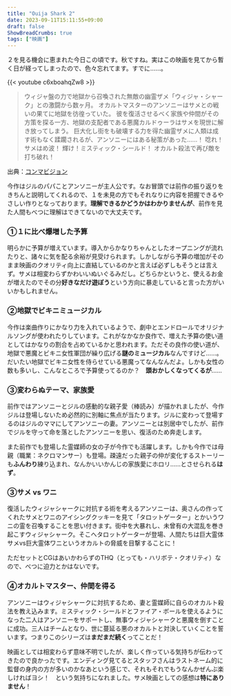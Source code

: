 ```yaml
---
title: "Ouija Shark 2"
date: 2023-09-11T15:11:55+09:00
draft: false
ShowBreadCrumbs: true
tags: ["映画"]
---
```


２を見る機会に恵まれた今日この頃です。秋ですね。実はこの映画を見てから暫く日が経ってしまったので、色々忘れてます。すでに……。

{{< youtube c6xboahqZw8 >}}

>ウィジャ盤の力で地獄から召喚された無敵の幽霊ザメ「ウィジャ・シャーク」との激闘から数ヶ月。
オカルトマスターのアンソニーはサメとの戦いの果てに地獄を彷徨っていた。
彼を復活させるべく家族や仲間がその方策を探る一方、地獄の支配者である悪魔カルドゥーラはサメを現世に解き放ってしまう。
巨大化し街をも破壊する力を得た幽霊ザメに人類は成す術もなく蹂躙されるが、アンソニーにはある秘策があった……！
唸れ！サメはめ波！
輝け！ミスティック・シールド！
オカルト殺法で再び敵を打ち破れ！

出典：[コンマビジョン](https://landshark.crayonsite.com/p/47/)

今作はジルのパパことアンソニーが主人公です。なお冒頭では前作の振り返りをきちんと説明してくれるので、１を未見の方でもそれなりに内容を把握できるやさしい作りとなっております。**理解できるかどうかはわかりませんが**、前作を見た人間もべつに理解はできてないので大丈夫です。

### ①１に比べ爆増した予算

明らかに予算が増えています。導入からかなりちゃんとしたオープニングが流れたりと、諸々に気を配る余裕が見受けられます。しかしながら予算の増加がそのまま映画のクオリティ向上に直結しているのかと言えば必ずしもそうとは言えず。サメは相変わらずかわいいぬいぐるみだし。どちらかというと、使えるお金が増えたのでその分**好きなだけ遊ぼう**という方向に暴走していると言った方がいいかもしれません。

### ②地獄でビキニミュージカル

今作は楽曲作りにかなり力を入れているようで、劇中とエンドロールでオリジナルソングが使われたりしています。これがなかなか良作で、増えた予算の使い道としてはかなりの割合を占めているかと思われます。ただその良作の使い道が、地獄で悪魔とビキニ女性軍団が繰り広げる**謎のミュージカル**なんですけど……。だいたい地獄でビキニ女性を侍らせている悪魔ってなんなんだよ。しかも女性の数も多いし、こんなところで予算使ってるのか？　**頭おかしくなってくるが**……

### ③変わらぬテーマ、家族愛

前作ではアンソニーとジルの感動的な親子愛（棒読み）が描かれましたが、今作ジルは登場しないため必然的に別軸に焦点が当たります。ジルに変わって登場するのはジルのママにしてアンソニーの妻。アンソニーとは別居中でしたが、前作でジルを守って命を落としたアンソニーを思い、復活のため奔走します。

また前作でも登場した霊媒師の女の子が今作でも活躍します。しかも今作では母親（職業：ネクロマンサー）も登場。疎遠だった親子の仲が変化するストーリーも**ふんわり**練り込まれ、なんかいいかんじの家族愛にホロリ……とさせられる**はず**。

### ③サメ vs ワニ

復活したウィジャシャークに対抗する術を考えるアンソニーは、奥さんの作ってくれたサメとワニのアイシングクッキーを見て「タロットゲーター」とかいうワニの霊を召喚することを思い付きます。街中を大暴れし、未曾有の大混乱を巻き起こすウィジャシャーク。そこへタロットゲーターが登場、人間たちは巨大霊体サメvs巨大霊体ワニというオカルトの脅威を目撃することに！

ただセットとCGはあいかわらずのTHQ（とっても・ハリボテ・クオリティ）なので、べつに迫力とかはないです。

### ④オカルトマスター、仲間を得る

アンソニーはウィジャシャークに対抗するため、妻と霊媒師に自らのオカルト殺法を教え込みます。ミスティック・シールドとファイア・ボールを使えるようになった二人はアンソニーをサポートし、無事ウィジャシャークと悪魔を倒すことに成功。三人はチームとなり、世に蔓延る悪のオカルトと対決していくことを誓います。つまりこのシリーズは**まだまだ続く**ってことだ！

映画としては相変わらず意味不明でしたが、楽しく作っている気持ちが伝わってきたので良かったです。エンディング見てるとスタッフさんはラストネーム的に監督の身内の方が多いのかなあという感じで、それもそれでもうなんかぜんぶ楽しければヨシ！　という気持ちになれました。サメ映画としての感想は**特にありません**！
